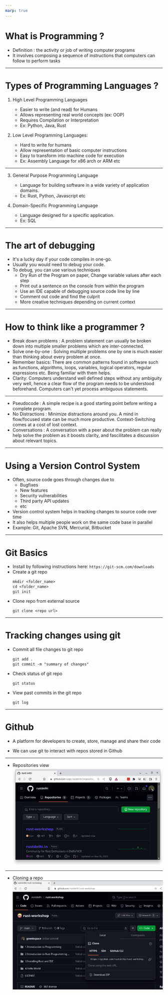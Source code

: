 ```yaml
---
marp: true
---
```


# What is Programming ?

- Definition : the activity or job of writing computer programs
- It involves composing a sequence of instructions that computers can follow to perform tasks

---

# Types of Programming Languages ?

1. High Level Programming Languages
    - Easier to write (and read) for Humans
    - Allows representing real world concepts (ex: OOP)
    - Requires Compilation or Interpretation
    - Ex: Python, Java, Rust

2. Low Level Programming Languages: 
    - Hard to write for humans
    - Allow representation of basic computer instructions
    - Easy to transform into machine code for execution
    - Ex: Assembly Language for x86 arch or ARM etc


---

3. General Purpose Programming Language
    - Language for building software in a wide variety of application domains.
    - Ex: Rust, Python, Javascript etc

4. Domain-Specific Programming Language
    - Language designed for a specific application.
    - Ex: SQL

---

# The art of debugging

- It's a lucky day if your code compiles in one-go.
- Usually you would need to debug your code.
- To debug, you can use various techniques
    - Dry Run of the Program on paper, Change variable values after each step
    - Print out a sentence on the console from within the program
    - Use an IDE capable of debugging source code line by line
    - Comment out code and find the culprit
    - More creative techniques depending on current context

---

# How to think like a programmer ?

- Break down problems : A problem statement can usually be broken down into multiple smaller problems which are inter-connected. 
- Solve one-by-one : Solving multiple problems one by one is much easier than thinking about every problem at once.
- Remember basics: There are common patterns found in software such as functions, algorithms, loops, variables, logical operators, regular expressions etc. Being familiar with them helps.
- Clarity: Computers understand well defined steps without any ambiguity very well, hence a clear flow of the program needs to be understood beforehand. Computers can't yet process ambiguous statements.

---

- Pseudocode : A simple recipe is a good starting point before writing a complete program.
- No Distractions : Minimize distractions around you. A mind in flow/focused state can be much more productive. Context-Switching comes at a cost of lost context.
- Conversations : A conversation with a peer about the problem can really help solve the problem as it boosts clarity, and fascilitates a discussion about relevant topics.

---

# Using a Version Control System

- Often, source code goes through changes due to 
    - Bugfixes
    - New features
    - Security vulnerabilities
    - Third party API updates
    - etc
- Version control system helps in tracking changes to source code over time
- It also helps multiple people work on the same code base in parallel
- Example: Git, Apache SVN, Mercurial, Bitbucket

---

# Git Basics

- Install by following instructions here: `https://git-scm.com/downloads`
- Create a git repo
    ```
    mkdir <folder_name>
    cd <folder_name>
    git init
    ```
- Clone repo from external source
    ```
    git clone <repo url>
    ```
---

# Tracking changes using git

- Commit all file changes to git repo
    ```
    git add .
    git commit -m "summary of changes"
    ```
- Check status of git repo
    ```
    git status
    ```
- View past commits in the git repo
    ```
    git log
    ```

---

# Github

- A platform for developers to create, store, manage and share their code

- We can use git to interact with repos stored in Github


---

- Repositories view
    ![](github1.png)

---

- Cloning a repo
    ![](github_clone.png)